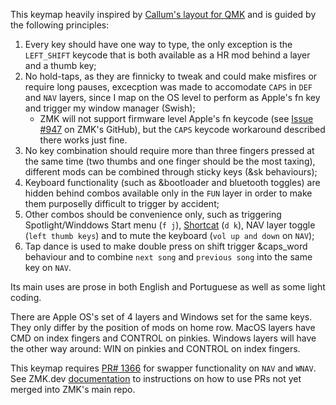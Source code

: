 This keymap heavily inspired by [Callum's layout for QMK](https://github.com/qmk/qmk_firmware/blob/master/users/callum/readme.md) and is guided by the following principles:

01. Every key should have one way to type, the only exception is the `LEFT_SHIFT` keycode that is both available as a HR mod behind a layer and a thumb key;
02. No hold-taps, as they are finnicky to tweak and could make misfires or require long pauses, excecption was made to accomodate `CAPS` in `DEF` and `NAV` layers, since I map on the OS level to perform as Apple's fn key and trigger my window manager (Swish);
    - ZMK will not support firmware level Apple's fn keycode (see [Issue #947](https://github.com/zmkfirmware/zmk/issues/947) on ZMK's GitHub), but the `CAPS` keycode workaround described there works just fine.
03. No key combination should require more than three fingers pressed at the same time (two thumbs and one finger should be the most taxing), different mods can be combined through sticky keys (&sk behaviours);
04. Keyboard functionality (such as &bootloader and bluetooth toggles) are hidden behind combos available only in the `FUN` layer in order to make them purposelly difficult to trigger by accident;
05. Other combos should be convenience only, such as triggering Spotlight/Winddows Start menu (`f j`), [Shortcat](https://shortcat.app) (`d k`), NAV layer toggle (`left thumb keys`) and to mute the keyboard (`vol up and down` on `NAV`);
06. Tap dance is used to make double press on shift trigger &caps_word behaviour and to combine `next song` and `previous song` into the same key on `NAV`.

Its main uses are prose in both English and Portuguese as well as some light coding.

There are Apple OS's set of 4 layers and Windows set for the same keys. They only differ by the position of mods on home row. MacOS layers have CMD on index fingers and CONTROL on pinkies. Windows layers will have the other way around: WIN on pinkies and CONTROL on index fingers.

This keymap requires [PR# 1366](https://github.com/zmkfirmware/zmk/pull/1366) for swapper functionality on `NAV` and `WNAV`. See ZMK.dev [documentation](https://zmk.dev/docs/features/beta-testing) to instructions on how to use PRs not yet merged into ZMK's main repo.
